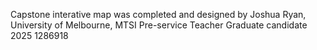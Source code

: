 Capstone interative map was completed and designed by Joshua Ryan, University of Melbourne, MTSI Pre-service Teacher Graduate candidate 2025
1286918
